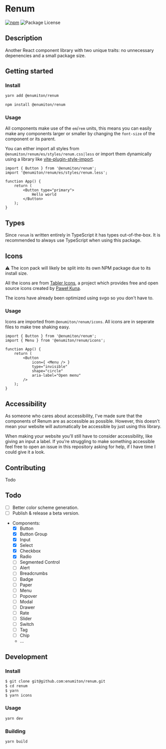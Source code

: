 # Renum

[![npm](https://img.shields.io/npm/v/@enumiton/renum?color=0c72cc)](https://www.npmjs.com/package/@enumiton/renum)
![Package License](https://img.shields.io/github/license/enumiton/renum)

## Description

Another React component library with two unique traits: no unnecessary depenencies and a small package size.

## Getting started

### Install

```sh
yarn add @enumiton/renum
```

```sh
npm install @enumiton/renum
```

### Usage

All components make use of the `em`/`rem` units, this means you can easily make any components larger or smaller by
changing
the `font-size` of the component or its parent.

You can either import all styles from `@enumiton/renum/es/styles/renum.css|less` or import them dynamically using a
library like [vite-plugin-style-import](https://npmjs.com/package/vite-plugin-style-import).

```tsx
import { Button } from '@enumiton/renum';
import '@enumiton/renum/es/styles/renum.less';

function App() {
	return (
		<Button type="primary">
			Hello world
		</Button>
	);
}
```

## Types

Since `renum` is written entirely in TypeScript it has types out-of-the-box. It is recommended to always use TypeScript
when using
this package.

## Icons

⚠️ The icon pack will likely be split into its own NPM package due to its install size.

All the icons are from [Tabler Icons](https://github.com/tabler/tabler-icons), a project which provides free and open
source
icons created by [Paweł Kuna](https://github.com/codecalm).

The icons have already been optimized using svgo so you don't have to.

### Usage

Icons are imported from `@enumiton/renum/icons`. All icons are in seperate files to make tree shaking easy.

```tsx
import { Button } from '@enumiton/renum';
import { Menu } from '@enumiton/renum/icons';

function App() {
	return (
		<Button
			icon={ <Menu /> }
			type="invisible"
			shape="circle"
			aria-label="Open menu"
		/>
	);
}
```

## Accessibility

As someone who cares about accessibility, I've made sure that the components of Renum are as accessible as possible.
However, this
doesn't mean your website will automatically be accessible by just using this library.

When making your website you'll still have to consider accessibility, like giving an input a label. If you're struggling
to make
something accessible feel free to open an issue in this repository asking for help, if I have time I could give it a
look.

## Contributing

Todo

## Todo

- [ ] Better color scheme generation.
- [ ] Publish & release a beta version.
- Components:
  - [x] Button
  - [x] Button Group
  - [x] Input
  - [x] Select
  - [x] Checkbox
  - [x] Radio
  - [ ] Segmented Control
  - [ ] Alert
  - [ ] Breadcrumbs
  - [ ] Badge
  - [ ] Paper
  - [ ] Menu
  - [ ] Popover
  - [ ] Modal
  - [ ] Drawer
  - [ ] Rate
  - [ ] Slider
  - [ ] Switch
  - [ ] Tag
  - [ ] Chip
  - ...

## Development

### Install

```sh
$ git clone git@github.com:enumiton/renum.git
$ cd renum
$ yarn
$ yarn icons
```

### Usage

```sh
yarn dev
```

### Building

```sh
yarn build
```
